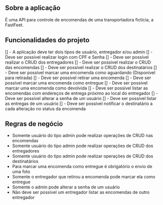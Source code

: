 ## Sobre a aplicação
É uma API para controle de encomendas de uma transportadora fictícia, a FastFeet.

## Funcionalidades do projeto
[] - A aplicação deve ter dois tipos de usuário, entregador e/ou admin
[] - Deve ser possível realizar login com CPF e Senha
[] - Deve ser possível realizar o CRUD dos entregadores
[] - Deve ser possível realizar o CRUD das encomendas
[] - Deve ser possível realizar o CRUD dos destinatários
[] - Deve ser possível marcar uma encomenda como aguardando (Disponível para retirada)
[] - Deve ser possível retirar uma encomenda
[] - Deve ser possível marcar uma encomenda como entregue
[] - Deve ser possível marcar uma encomenda como devolvida
[] - Deve ser possível listar as encomendas com endereços de entrega próximo ao local do entregador
[] - Deve ser possível alterar a senha de um usuário
[] - Deve ser possível listar as entregas de um usuário
[] - Deve ser possível notificar o destinatário a cada alteração no status da encomenda

## Regras de negócio
- Somente usuário do tipo admin pode realizar operações de CRUD nas encomendas
- Somente usuário do tipo admin pode realizar operações de CRUD dos entregadores
- Somente usuário do tipo admin pode realizar operações de CRUD dos destinatários
- Para marcar uma encomenda como entregue é obrigatório o envio de uma foto
- Somente o entregador que retirou a encomenda pode marcar ela como entregue
- Somente o admin pode alterar a senha de um usuário
- Não deve ser possível um entregador listar as encomendas de outro entregador